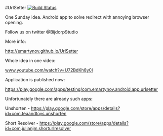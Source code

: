 #UrlSetter  [![Build Status](https://travis-ci.org/emartynov/UrlSetter.png?branch=master)](https://travis-ci.org/emartynov/UrlSetter)

One Sunday idea. Android app to solve redirect with annoying browser opening.

Follow us on twitter @BijdorpStudio

More info:

http://emartynov.github.io/UrlSetter

Whole idea in one video:

www.youtube.com/watch?v=U72BdKh8y0I

Application is published now:

https://play.google.com/apps/testing/com.emartynov.android.app.urlsetter

Unfortunately there are already such apps:

Unshorten - https://play.google.com/store/apps/details?id=com.teaandtoys.unshorten

Short Resolver - https://play.google.com/store/apps/details?id=com.julianjm.shorturlresolver
